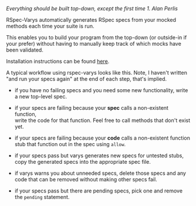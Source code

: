 *Everything should be built top-down, except the first time 1. Alan
Perlis*

RSpec-Varys automatically generates RSpec specs from your mocked methods each time your suite is run.

This enables you to build your program from the top-down (or outside-in if
your prefer) without having to manually keep track of which mocks have
been validated.

Installation instructions can be found [here](https://github.com/ritchiey/rspec-varys).

  A typical workflow using rspec-varys looks like this. Note, I haven't
written "and run your specs again" at the end of each step, that's
implied.

  - if you have no failing specs and you need some new functionality, write a new top-level spec.

  - if your specs are failing because your **spec** calls a non-existent function,  
      write the code for that function. Feel free to call methods that
      don't exist yet.

  - if your specs are failing because your **code** calls a non-existent function
      stub that function out in the spec using `allow`.

  - if your specs pass but varys generates new specs for untested stubs,
      copy the generated specs into the appropriate spec file.

  - if varys warns you about unneeded specs, delete those specs and any
      code that can be removed without making other specs fail.

  - if your specs pass but there are pending specs, pick one and remove
      the `pending` statement.

